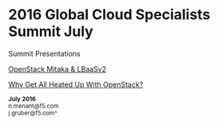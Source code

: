 # 2016 Global Cloud Specialists Summit July

Summit Presentations

[OpenStack Mitaka & LBaaSv2](./OpenStackMitakaLBaaSv2/Mitaka_OpenstackLabGuide1.3.pdf)

[Why Get All Heated Up With OpenStack?](./Heat/01_TOC.md)


<sup>
<b>July 2016</b></br>
n.menant@f5.com</br>
j.gruber@f5.com^
</sup>
